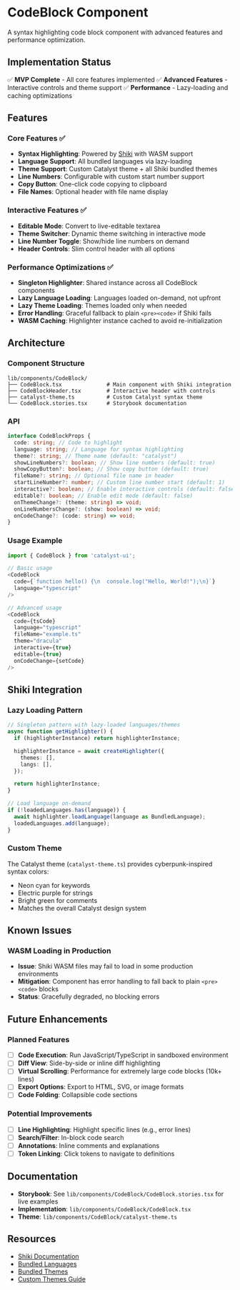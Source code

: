 # CodeBlock Component

A syntax highlighting code block component with advanced features and performance optimization.

## Implementation Status

✅ **MVP Complete** - All core features implemented
✅ **Advanced Features** - Interactive controls and theme support
✅ **Performance** - Lazy-loading and caching optimizations

## Features

### Core Features ✅

- **Syntax Highlighting**: Powered by [Shiki](https://shiki.matsu.io/) with WASM support
- **Language Support**: All bundled languages via lazy-loading
- **Theme Support**: Custom Catalyst theme + all Shiki bundled themes
- **Line Numbers**: Configurable with custom start number support
- **Copy Button**: One-click code copying to clipboard
- **File Names**: Optional header with file name display

### Interactive Features ✅

- **Editable Mode**: Convert to live-editable textarea
- **Theme Switcher**: Dynamic theme switching in interactive mode
- **Line Number Toggle**: Show/hide line numbers on demand
- **Header Controls**: Slim control header with all options

### Performance Optimizations ✅

- **Singleton Highlighter**: Shared instance across all CodeBlock components
- **Lazy Language Loading**: Languages loaded on-demand, not upfront
- **Lazy Theme Loading**: Themes loaded only when needed
- **Error Handling**: Graceful fallback to plain `<pre><code>` if Shiki fails
- **WASM Caching**: Highlighter instance cached to avoid re-initialization

## Architecture

### Component Structure

```
lib/components/CodeBlock/
├── CodeBlock.tsx              # Main component with Shiki integration
├── CodeBlockHeader.tsx        # Interactive header with controls
├── catalyst-theme.ts          # Custom Catalyst syntax theme
└── CodeBlock.stories.tsx      # Storybook documentation
```

### API

```typescript
interface CodeBlockProps {
  code: string; // Code to highlight
  language: string; // Language for syntax highlighting
  theme?: string; // Theme name (default: "catalyst")
  showLineNumbers?: boolean; // Show line numbers (default: true)
  showCopyButton?: boolean; // Show copy button (default: true)
  fileName?: string; // Optional file name in header
  startLineNumber?: number; // Custom line number start (default: 1)
  interactive?: boolean; // Enable interactive controls (default: false)
  editable?: boolean; // Enable edit mode (default: false)
  onThemeChange?: (theme: string) => void;
  onLineNumbersChange?: (show: boolean) => void;
  onCodeChange?: (code: string) => void;
}
```

### Usage Example

```typescript
import { CodeBlock } from 'catalyst-ui';

// Basic usage
<CodeBlock
  code={`function hello() {\n  console.log("Hello, World!");\n}`}
  language="typescript"
/>

// Advanced usage
<CodeBlock
  code={tsCode}
  language="typescript"
  fileName="example.ts"
  theme="dracula"
  interactive={true}
  editable={true}
  onCodeChange={setCode}
/>
```

## Shiki Integration

### Lazy Loading Pattern

```typescript
// Singleton pattern with lazy-loaded languages/themes
async function getHighlighter() {
  if (highlighterInstance) return highlighterInstance;

  highlighterInstance = await createHighlighter({
    themes: [],
    langs: [],
  });

  return highlighterInstance;
}

// Load language on-demand
if (!loadedLanguages.has(language)) {
  await highlighter.loadLanguage(language as BundledLanguage);
  loadedLanguages.add(language);
}
```

### Custom Theme

The Catalyst theme (`catalyst-theme.ts`) provides cyberpunk-inspired syntax colors:

- Neon cyan for keywords
- Electric purple for strings
- Bright green for comments
- Matches the overall Catalyst design system

## Known Issues

### WASM Loading in Production

- **Issue**: Shiki WASM files may fail to load in some production environments
- **Mitigation**: Component has error handling to fall back to plain `<pre><code>` blocks
- **Status**: Gracefully degraded, no blocking errors

## Future Enhancements

### Planned Features

- [ ] **Code Execution**: Run JavaScript/TypeScript in sandboxed environment
- [ ] **Diff View**: Side-by-side or inline diff highlighting
- [ ] **Virtual Scrolling**: Performance for extremely large code blocks (10k+ lines)
- [ ] **Export Options**: Export to HTML, SVG, or image formats
- [ ] **Code Folding**: Collapsible code sections

### Potential Improvements

- [ ] **Line Highlighting**: Highlight specific lines (e.g., error lines)
- [ ] **Search/Filter**: In-block code search
- [ ] **Annotations**: Inline comments and explanations
- [ ] **Token Linking**: Click tokens to navigate to definitions

## Documentation

- **Storybook**: See `lib/components/CodeBlock/CodeBlock.stories.tsx` for live examples
- **Implementation**: `lib/components/CodeBlock/CodeBlock.tsx`
- **Theme**: `lib/components/CodeBlock/catalyst-theme.ts`

## Resources

- [Shiki Documentation](https://shiki.matsu.io/)
- [Bundled Languages](https://shiki.matsu.io/languages)
- [Bundled Themes](https://shiki.matsu.io/themes)
- [Custom Themes Guide](https://shiki.matsu.io/guide/load-theme)
